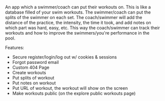 An app which a swimmer/coach can put their workouts on. This is like a database filled of your swim workouts. The swimmer/coach can put the splits of the swimmer on each set. The coach/swimmer will add the distance of the practice, the intensity, the time it took, and add notes on which part was hard, easy, etc. This way the coach/swimmer can track their workouts and how to improve the swimmers/you're performance in the pool.

Features:

- Secure register/login/log out w/ cookies & sessions
- Forgot password email
- Custom 404 Page
- Create workouts
- Put splits of workout
- Put notes on workout
- Put URL of workout, the workout will show on the screen
- Make workouts public (on the explore public workouts page)
